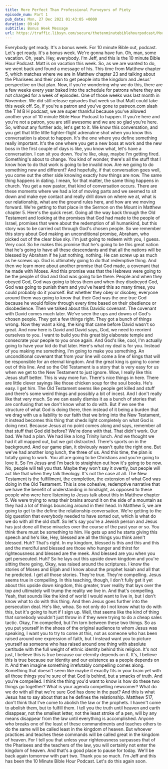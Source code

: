 ```yaml
---
title: More Perfect Than Professional Purveyors of Piety
episode_num: Part 1
pub_date: Mon, 27 Dec 2021 01:43:05 +0000
duration: 09:49
subtitle: Bonus Week Message
url: https://traffic.libsyn.com/secure/thetenminutebiblehourpodcast/More_Perfect_Than_Professional_Purveyors_of_Piety_-_Part_1.mp3
---
```


 Everybody get ready. It's a bonus week. For 10 minute Bible out, podcast. Let's get ready. It's a bonus week. We're gonna have fun. Oh, man, some vacation. Oh, yeah. Hey, everybody. I'm Jeff, and this is the 10 minute Bible Hour Podcast. Matt is on vacation this week. So, as we are wanted to do, we went back and found a message of his. This time from Matthew chapter 5, which matches where we are in Matthew chapter 23 and talking about the Pharisees and their plan to get people into the kingdom and Jesus' perspective on that plan. Now, if you're wondering why we do this, there are a few weeks every year baked into the schedule for patrons where they are not charged for a week of episodes. One of those weeks was last month in November. We did still release episodes that week so that Matt could take this week off. So, if you're a patron and you've gone to patreon.com slash the T M B H podcast, we are super thankful because you've allowed another year of 10 minute Bible Hour Podcast to happen. If you're here and you're not a patron, you are still awesome and we are so glad you're here. So, without any further ado, let's get to it. We know this conversation, and you get that little little fighter-flight adrenaline shot when you know this conversation is about to happen. It's the one where you define something really important. It's the one where you get a new boss at work and the new boss in the first couple of days is like, you know what, let's have a conversation. I can sit you down. You're like, okay, maybe I'm getting fired. Something's about to change. You kind of wonder, there's all the stuff that I know how to do that work is going to be invalid now. Are we going to do something new and different? And hopefully, if that conversation goes well, you come out the other side knowing exactly how things are now. The same thing happens in dating. I mean, for that matter, the same thing happens in church. You get a new pastor, that kind of conversation occurs. There are these moments where we had a lot of moving parts and we seemed to sit down and make eye contact and really drill down on where we at, what is our relationship, what are the ground rules here, and how are we moving forward. We're getting to that place in the Sermon on the Mount in Matthew chapter 5. Here's the quick reset. Going all the way back through the Old Testament and looking at the promises that God had made to the people of Israel, promises that were about the redemption of all humankind, but this story was to be carried out through God's chosen people. So we remember this story about God making an unconditional promise, Abraham, who picked out of the clear blue sky. I'm just going to redeem with you, I guess. Very cool. So he makes this promise that he's going to be this great nation that he's going to have all these descendants and that all the nations will be blessed by Abraham if he just nothing, nothing. He can screw up as much as he screws up. God is ultimately going to do that redemptive thing. And then we learn more about another promise that God made, a covenant that he made with Moses. And this promise was that the Hebrews were going to be the people of God and God was going to be there. People and when they obeyed God, God was going to bless them and when they disobeyed God, God was going to punish them and you've heard this so many times, you could probably do it yourself. But whether they obey or disobey, everyone around them was going to know that their God was the one true God because he would follow through every time based on their obedience or disobedience. Then we talked about this Davidic covenant. The covenant with David comes much later. We've seen the ups and downs of God's chosen people. They got a few things right. They got a bunch of things wrong. Now they want a king, the king that came before David wasn't so great. And now here is David and David says, God, we need to reorient ourselves to you. I want to build you this great big elaborate temple and consecrate your people to you once again. And God's like, cool, I'm actually going to have your kid do that later. Here's what my deal is for you. Instead of you making me something, I'm going to make you something. An unconditional covenant that from your line will come a line of kings that will be responsible for an eternal kingdom. And the great king is going to come out of this line. And so the Old Testament is a story that is very easy for us when we get to the New Testament to just ignore. Wow, I really like this Jesus stuff better. This is way more fun. There's nice things in here. There are little clever sayings like those chicken soup for the soul books. He's easy. I get him. The Old Testament seems like people get killed and stuff and there's some weird things and possibly a bit of incest. And I don't really like that very much. So we can easily dismiss it as a bunch of stories that are confusing that we don't know what to do with. But if we see the structure of what God is doing there, then instead of it being a burden that we drag with us a liability to our faith that we bring into the New Testament, it instead becomes this thing that sheds light completely on what God is doing next. Because Jesus at no point comes along and says, remember all that stuff that God did before? We're done with that. That didn't work. Our bad. We had a plan. We had like a long Trinity lunch. And we thought we had it all mapped out, but we got distracted. There's sports on in the background. And our game plan, it obviously wasn't quite the right one. But we've had another long lunch, the three of us. And this time, the plan is totally going to work. You all are going to be Christians and you're going to love it. So I'm Jesus and I'm back to straighten out how it's going to be now. No, people will tell you that. Maybe they won't say it overtly, but people will act like that when they talk theology. It's not the case at all. The New Testament is the fulfillment, the completion, the extension of what God was doing in the Old Testament. This is one cohesive, redemptive narrative that we have the benefit of understanding in hindsight, as opposed to these people who were here listening to Jesus talk about this in Matthew chapter 5. We were trying to wrap their brains around it on the side of a mountain as they had a lot of things bouncing around in their head. In Matthew 5, we are going to get to the define the relationship conversation. We're getting to the big question that everybody needed to have sorted out, which is what do we do with all the old stuff. So let's say you're a Jewish person and Jesus has just done all these miracles over the course of the past year or so. You think there must be something to him. He gets up and he starts giving this speech and he's like, Hey, blessed are all the things you think aren't blessed. Huh? That's right. In my kingdom, blessed is this and this and this and the merciful and blessed are those who hunger and thirst for righteousness and blessed are the meek. And blessed are you when you get persecuted. Huh? So he lays out this upside down kingdom and you're sitting there going, Okay, was raised around the scriptures. I know the stories of Moses and Elijah and I know about the prophet Isaiah and all that he predicted. I get all those stories. They're true. They're compelling. Jesus seems true in compelling. In this teaching, though, I don't fully get it yet about this upside down kingdom, this greater, truer reality that lays over the top and ultimately will trump the reality we live in. And that's compelling. Yeah, that sounds like the kind of world I would want to live in, but I don't know what to do with this thing. And then Jesus goes further into the persecution deal. He's like, whoa. So not only do I not know what to do with this, but it's going to hurt if I sign up. Well, that seems like the kind of thing that somebody wouldn't just throw in if they were trying to do a cheap sales tactic. Okay, I'm compelled, but I'm torn between these two things. So as you put yourself in the shoes of the original audience to whom Jesus was speaking, I want you to try to come at this, not as someone who has been raised around one expression of faith, but I instead want you to picture yourself as someone who has raised around one thing with absolute certitude with the full weight of ethnic identity behind this religion. It's not just, I believe this is true because our eternity depends on it. It's, I believe this is true because our identity and our existence as a people depends on it. And then imagine something irrefutably compelling comes along. Something that doesn't seem like maybe it exactly fits in your brain yet with all those things you're sure of that God is behind, but a smacks of truth. And you're compelled. I think the thing you'd want to know is how do these two things go together? What is your agenda compelling newcomer? What do we do with all that we're sure God has done in the past? And this is what Jesus has to say about that as he defines the relationship. Matthew 517, don't think that I've come to abolish the law or the prophets. I haven't come to abolish them, but to fulfill them. I tell you the truth until heaven and earth disappear, not the smallest letter, not the least stroke of a pen, will by any means disappear from the law until everything is accomplished. Anyone who breaks one of the least of these commandments and teaches others to do the same will be called least in the kingdom of heaven. But whoever practices and teaches these commands will be called great in the kingdom of heaven. For I tell you that unless your righteousness surpasses that of the Pharisees and the teachers of the law, you will certainly not enter the kingdom of heaven. And that's a good place to pause for today. We'll be back again tomorrow with part two. Thank you so much. I'm Jeff and this has been the 10 Minute Bible Hour Podcast. Let's do this again soon.